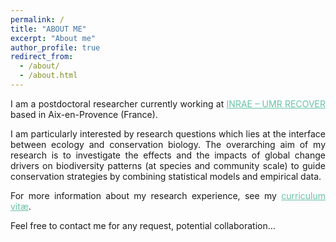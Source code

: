 ```yaml
---
permalink: /
title: "ABOUT ME"
excerpt: "About me"
author_profile: true
redirect_from: 
  - /about/
  - /about.html
---
```

<style> body {text-align: justify} </style> <!-- Justify text. -->

I am a postdoctoral researcher currently working at <a href="https://www6.paca.inrae.fr/recover/" target="_blank" style="color:#66c2a5;">INRAE – UMR RECOVER</a> based in Aix-en-Provence (France).

I am particularly interested by research questions which lies at the interface between ecology and conservation biology. The overarching aim of my research is to investigate the effects and the impacts of global change drivers on biodiversity patterns (at species and community scale) to guide conservation strategies by combining statistical models and empirical data.

For more information about my research experience, see my <a href="https://camilleleclerc.github.io/cv/" target="_blank" style="color:#66c2a5;">curriculum vitæ</a>.

Feel free to contact me for any request, potential collaboration…
